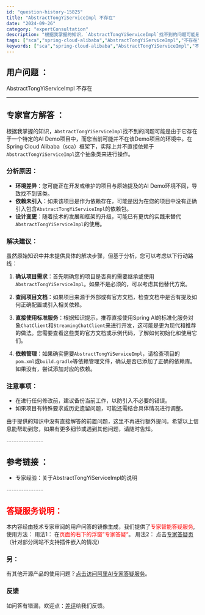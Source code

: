 ```yaml
---
id: "question-history-15825"
title: "AbstractTongYiServiceImpl 不存在"
date: "2024-09-26"
category: "expertConsultation"
description: "根据我掌握的知识，`AbstractTongYiServiceImpl`找不到的问题可能是由于它存在于一个特定的AI Demo项目中，而您当前可能并不在该Demo项目的环境中。在Spring Cloud Alibaba（sca）框架下，实际上并不直接依赖于`AbstractTongYiService"
tags: ["sca","spring-cloud-alibaba","AbstractTongYiServiceImpl","不存在"]
keywords: ["sca","spring-cloud-alibaba","AbstractTongYiServiceImpl","不存在"]
---
```


## 用户问题 ： 
 AbstractTongYiServiceImpl 不存在  

---------------
## 专家官方解答 ：

根据我掌握的知识，`AbstractTongYiServiceImpl`找不到的问题可能是由于它存在于一个特定的AI Demo项目中，而您当前可能并不在该Demo项目的环境中。在Spring Cloud Alibaba（sca）框架下，实际上并不直接依赖于`AbstractTongYiServiceImpl`这个抽象类来进行操作。

### 分析原因：
- **环境差异**：您可能正在开发或维护的项目与原始提及的AI Demo环境不同，导致找不到该类。
- **依赖未引入**：如果该项目是作为依赖存在，可能是因为在您的项目中没有正确引入包含`AbstractTongYiServiceImpl`的依赖包。
- **设计变更**：随着技术的发展和框架的升级，可能已有更优的实践来替代`AbstractTongYiServiceImpl`的使用。

### 解决建议：
虽然原始知识中并未提供具体的解决步骤，但基于分析，您可以考虑以下行动路线：

1. **确认项目需求**：首先明确您的项目是否真的需要继承或使用`AbstractTongYiServiceImpl`。如果不是必须的，可以考虑其他替代方案。
   
2. **查阅项目文档**：如果项目来源于外部或有官方文档，检查文档中是否有提及如何正确配置或引入相关依赖。

3. **直接使用标准服务**：根据知识提示，推荐直接使用Spring AI的标准化服务对象`ChatClient`和`StreamingChatClient`来进行开发，这可能是更为现代和推荐的做法。您需要查看这些类的官方文档或示例代码，了解如何初始化和使用它们。

4. **依赖管理**：如果确实需要`AbstractTongYiServiceImpl`，请检查项目的`pom.xml`或`build.gradle`等依赖管理文件，确认是否已添加了正确的依赖库。如果没有，尝试添加对应的依赖。

### 注意事项：
- 在进行任何修改前，建议备份当前工作，以防引入不必要的错误。
- 如果项目有特殊要求或历史遗留问题，可能还需结合具体情况进行调整。

由于提供的知识中没有直接解答的前置问题，这里不再进行额外提问。希望以上信息能帮助到您，如果有更多细节或遇到其他问题，请随时告知。


<font color="#949494">---------------</font> 


## 参考链接 ：

* 专家经验：关于AbstractTongYiServiceImpl的说明 


 <font color="#949494">---------------</font> 
 


## <font color="#FF0000">答疑服务说明：</font> 

本内容经由技术专家审阅的用户问答的镜像生成，我们提供了<font color="#FF0000">专家智能答疑服务</font>,使用方法：
用法1： 在<font color="#FF0000">页面的右下的浮窗”专家答疑“</font>。
用法2： 点击[专家答疑页](https://answer.opensource.alibaba.com/docs/intro)（针对部分网站不支持插件嵌入的情况）
### 另：


有其他开源产品的使用问题？[点击访问阿里AI专家答疑服务](https://answer.opensource.alibaba.com/docs/intro)。
### 反馈
如问答有错漏，欢迎点：[差评](https://ai.nacos.io/user/feedbackByEnhancerGradePOJOID?enhancerGradePOJOId=15844)给我们反馈。
